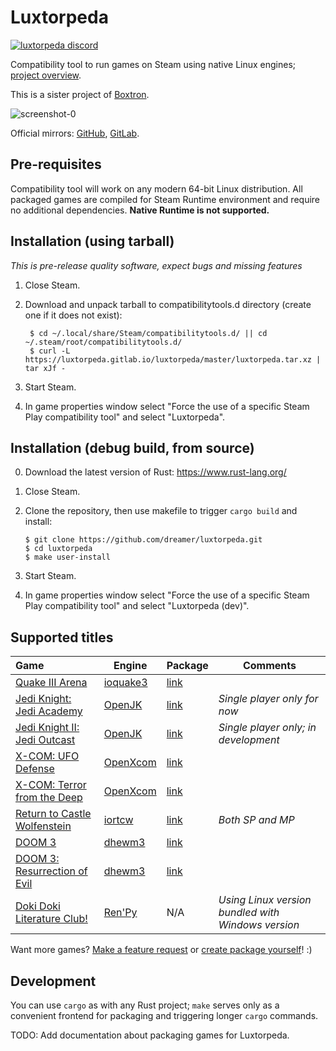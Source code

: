 # Luxtorpeda

[![luxtorpeda discord](https://img.shields.io/discord/514567252864008206.svg?label=discord)](https://discord.gg/8mFhUPX)

Compatibility tool to run games on Steam using native Linux engines; [project overview](https://github.com/dreamer/luxtorpeda/wiki).

This is a sister project of [Boxtron](https://github.com/dreamer/boxtron/).

![screenshot-0](https://user-images.githubusercontent.com/3967/61964568-7b674500-afce-11e9-9c42-ef6cc1b425b6.png)

Official mirrors:
[GitHub](https://github.com/dreamer/luxtorpeda),
[GitLab](https://gitlab.com/luxtorpeda/luxtorpeda).

## Pre-requisites

Compatibility tool will work on any modern 64-bit Linux distribution.
All packaged games are compiled for Steam Runtime environment and require no
additional dependencies. **Native Runtime is not supported.**

## Installation (using tarball)

*This is pre-release quality software, expect bugs and missing features*

1. Close Steam.
2. Download and unpack tarball to compatibilitytools.d directory (create one if it does not exist):

        $ cd ~/.local/share/Steam/compatibilitytools.d/ || cd ~/.steam/root/compatibilitytools.d/
        $ curl -L https://luxtorpeda.gitlab.io/luxtorpeda/master/luxtorpeda.tar.xz | tar xJf -

3. Start Steam.
4. In game properties window select "Force the use of a specific Steam Play
   compatibility tool" and select "Luxtorpeda".

## Installation (debug build, from source)

0. Download the latest version of Rust: https://www.rust-lang.org/
1. Close Steam.
2. Clone the repository, then use makefile to trigger `cargo build` and install:

       $ git clone https://github.com/dreamer/luxtorpeda.git
       $ cd luxtorpeda
       $ make user-install

3. Start Steam.
4. In game properties window select "Force the use of a specific Steam Play
   compatibility tool" and select "Luxtorpeda&nbsp;(dev)".

## Supported titles

| Game | Engine | Package | Comments
|:---	|---	  |---	     |---
| [Quake III Arena](https://store.steampowered.com/app/2200/) | [ioquake3](https://ioquake3.org/) | [link](https://luxtorpeda.gitlab.io/packages/ioq3/) |
| [Jedi Knight: Jedi Academy](https://store.steampowered.com/app/6020/) | [OpenJK](https://github.com/JACoders/OpenJK) | [link](https://luxtorpeda.gitlab.io/packages/openjk/) | *Single player only for now*
| [Jedi Knight II: Jedi Outcast](https://store.steampowered.com/app/6030/) | [OpenJK](https://github.com/JACoders/OpenJK) | [link](https://luxtorpeda.gitlab.io/packages/openjk/) | *Single player only; in development*
| [X-COM: UFO Defense](https://store.steampowered.com/app/7760/) | [OpenXcom](https://openxcom.org/) | [link](https://luxtorpeda.gitlab.io/packages/openxcom/) |
| [X-COM: Terror from the Deep](https://store.steampowered.com/app/7650/) | [OpenXcom](https://openxcom.org/) | [link](https://luxtorpeda.gitlab.io/packages/openxcom/) |
| [Return to Castle Wolfenstein](https://store.steampowered.com/app/9010/) | [iortcw](https://github.com/iortcw/iortcw) | [link](https://luxtorpeda.gitlab.io/packages/iortcw/) | *Both SP and MP*
| [DOOM 3](https://store.steampowered.com/app/9050/) | [dhewm3](https://dhewm3.org/) | [link](https://luxtorpeda.gitlab.io/packages/dhewm3/) |
| [DOOM 3: Resurrection of Evil](https://store.steampowered.com/app/9070/) | [dhewm3](https://dhewm3.org/) | [link](https://luxtorpeda.gitlab.io/packages/dhewm3/) |
| [Doki Doki Literature Club!](https://store.steampowered.com/app/698780/) | [Ren'Py](https://www.renpy.org/) | N/A | *Using Linux version bundled with Windows version*

Want more games? [Make a feature request](https://github.com/dreamer/luxtorpeda/issues/new) or [create package yourself](https://github.com/dreamer/luxtorpeda/wiki/Packaging-tutorial)! :)

## Development

You can use `cargo` as with any Rust project; `make` serves only as a convenient
frontend for packaging and triggering longer `cargo` commands.

TODO: Add documentation about packaging games for Luxtorpeda.
